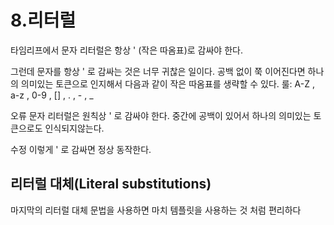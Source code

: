 # 8.리터럴

타임리프에서 문자 리터럴은 항상 ' (작은 따옴표)로 감싸야 한다.
<span th:text="'hello'">

그런데 문자를 항상 ' 로 감싸는 것은 너무 귀찮은 일이다. 공백 없이 쭉 이어진다면 하나의 의미있는
토큰으로 인지해서 다음과 같이 작은 따옴표를 생략할 수 있다. 
룰: A-Z , a-z , 0-9 , [] , . , - , _
<span th:text="hello">


오류
<span th:text="hello world!"></span>
문자 리터럴은 원칙상 ' 로 감싸야 한다. 중간에 공백이 있어서 하나의 의미있는 토큰으로도 인식되지않는다.

수정
<span th:text="'hello world!'"></span>
이렇게 ' 로 감싸면 정상 동작한다.

## 리터럴 대체(Literal substitutions)
<span th:text="|hello ${data}|">
마지막의 리터럴 대체 문법을 사용하면 마치 템플릿을 사용하는 것 처럼 편리하다